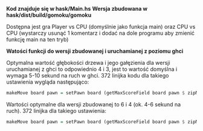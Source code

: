 __Kod znajduje się w hask/Main.hs__
__Wersja zbudowana w hask/dist/build/gomoku/gomoku__

Dostępna jest gra Player vs CPU (domyślnie jako funkcja main) oraz CPU vs CPU (wystarczy usunąć 1 komentarz i dodać na dole programu aby zmienić funkcję main na ten tryb)

__Watości funkcji do wersji zbudowanej i uruchamianej z poziomu ghci__

Optymalna wartość głębokości drzewa i jego gałęzienia dla wersji uruchamianej z ghci to odpowiednio 4 i 3, jest to wartość domyślna i wymaga 5-10 sekund na ruch w ghci. 372 linijka kodu dla takiego ustawienia wygląda następująco:

```haskell
makeMove board pawn = setPawn board (getMaxScoreField board pawn $ zipMaxWithFields 4 3 board pawn) pawn
```

Wartości optymalne dla wersji zbudowanej to 6 i 4 (ok. 4-6 sekund na ruch). 372 linijka dla takiego ustawienia:

```haskell
makeMove board pawn = setPawn board (getMaxScoreField board pawn $ zipMaxWithFields 6 4 board pawn) pawn
```
